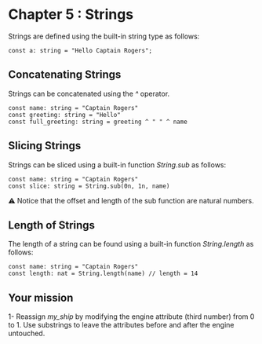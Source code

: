 # Chapter 5 : Strings

<dialog character="mechanics">When you powered the ship, the engines exploded... Seems like there was some kind of issue with it. You'll need to replace the part!</dialog>

Strings are defined using the built-in string type as follows:

```
const a: string = "Hello Captain Rogers";
```

## Concatenating Strings

Strings can be concatenated using the _^_ operator.

```
const name: string = "Captain Rogers"
const greeting: string = "Hello"
const full_greeting: string = greeting ^ " " ^ name
```

## Slicing Strings

Strings can be sliced using a built-in function _String.sub_ as follows:

```
const name: string = "Captain Rogers"
const slice: string = String.sub(0n, 1n, name)
```

⚠️ Notice that the offset and length of the sub function are natural numbers.

## Length of Strings

The length of a string can be found using a built-in function _String.length_ as follows:

```
const name: string = "Captain Rogers"
const length: nat = String.length(name) // length = 14
```

## Your mission

<!-- prettier-ignore -->
1- Reassign *my\_ship* by modifying the engine attribute (third number) from 0 to 1. Use substrings to leave  the attributes before and after the engine untouched.

